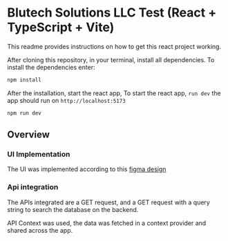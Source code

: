 # Blutech Solutions LLC Test (React + TypeScript + Vite)

This readme provides  instructions on how to get this react project working.

After cloning this repository, in your terminal, install all dependencies. To install the dependencies enter:
```js
npm install
```

After the installation, start the react app, To start the react app, `run dev` the app should run on `http://localhost:5173`
```js
npm run dev
````

## Overview

### UI Implementation
The UI was implemented according to this [figma design](https://www.figma.com/design/5YoDO1EKuVGMJK77g2CY43/Blutech-solution?node-id=425-359&t=fCesi5WRWJUPge5L-0) 

### Api integration
The APIs integrated are a GET request, and a GET request with a query string to search the database on the backend.

API Context was used, the data was fetched in a context provider and shared across the app.
